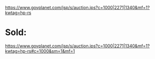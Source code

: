 https://www.govplanet.com/jsp/s/auction.ips?c=1000|2271|1340&mf=1?kwtag=hp-rs

# Sold:
https://www.govplanet.com/jsp/s/auction.ips?c=1000|2271|1340&mf=1?kwtag=hp-rs#c=1000&sm=1&mf=1
